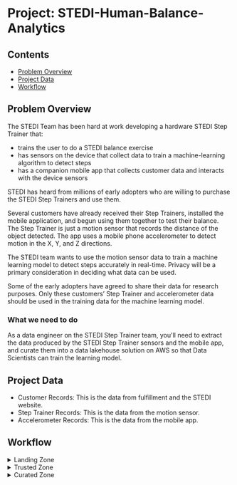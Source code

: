 # Project: STEDI-Human-Balance-Analytics

## Contents

+ [Problem Overview](#Problem-Overview)
+ [Project Data](#Project-Data)
+ [Workflow](#Workflow)


## Problem Overview

The STEDI Team has been hard at work developing a hardware STEDI Step Trainer that:
- trains the user to do a STEDI balance exercise
- has sensors on the device that collect data to train a machine-learning algorithm to detect steps
- has a companion mobile app that collects customer data and interacts with the device sensors

STEDI has heard from millions of early adopters who are willing to purchase the STEDI Step Trainers and use them.

Several customers have already received their Step Trainers, installed the mobile application, and begun using them together to test their balance. The Step Trainer is just a motion sensor that records the distance of the object detected. The app uses a mobile phone accelerometer to detect motion in the X, Y, and Z directions.

The STEDI team wants to use the motion sensor data to train a machine learning model to detect steps accurately in real-time. Privacy will be a primary consideration in deciding what data can be used.

Some of the early adopters have agreed to share their data for research purposes. Only these customers’ Step Trainer and accelerometer data should be used in the training data for the machine learning model.

### What we need to do

As a data engineer on the STEDI Step Trainer team, you'll need to extract the data produced by the STEDI Step Trainer sensors and the mobile app, and curate them into a data lakehouse solution on AWS so that Data Scientists can train the learning model.

## Project Data

* Customer Records: This is the data from fulfillment and the STEDI website.  
* Step Trainer Records: This is the data from the motion sensor.
* Accelerometer Records: This is the data from the mobile app.

## Workflow

<details>

<summary>
Landing Zone
</summary>

> To simulate the data coming from the various sources, we will need to create our own S3 directories for customer_landing, step_trainer_landing, and accelerometer_landing zones, and copy the data there as a starting point

We create two Glue tables for the two landing zones and using Athena to query.

- Customer Landing:

![Description](readme_images/customer_landing.png)

- The customer_landing data contains multiple rows with a blank shareWithResearchAsOfDate.
![Description](readme_images/customer_landing_2.png)

- Accelerometer Landing: 

![Description](readme_images/accelerometer_landing.png)

- Step Trainer Landing: 

![Description](readme_images/step_trainer_landing.png)

</details>

<details>
<summary>
Trusted Zone
</summary>

- Only cutomers who agreed to share their data for research purposes (Trusted Zone) - creating a Glue Table called **customer_trusted**.
- Only Accelerometer Readings from customers who agreed to share their data for research purposes (Trusted Zone) - creating a Glue Table called **accelerometer_trusted**.

[1. customer_landing_to_trusted.py](landing_to_trusted/customer_landing_to_trusted.py) - It has a node that drops rows that do not have data in the sharedWithResearchAsOfDate column.

![Description](readme_images/customer_trusted.PNG)

- The customer_trusted data does NOT contains rows with a blank shareWithResearchAsOfDate.
![Description](readme_images/customer_trusted_2.png)

[2. accelerometer_landing_to_trusted.py](landing_to_trusted/accelerometer_landing_to_trusted.py) - It has a node that inner joins the customer_trusted data with the accelerometer_landing data by emails.

![Description](readme_images/accelerometer_trusted.png)

[3. step_trainer_trusted.py](landing_to_trusted/step_trainer_trusted.py) - It has a node that inner joins the step_trainer_landing data with the customer_curated data by serial numbers

![Description](readme_images/step_trainer_trusted.png)

</details>

<details>
<summary>
Curated Zone
</summary>

[customer_trusted_to_curated.py](trusted_to_curated/customer_trusted_to_curated.py) - It has a node that inner joins the customer_trusted data with the accelerometer_trusted data by emails. Only customers who have accelerometer data and have agreed to share their data for research called customers_curated.

![Description](readme_images/customer_curated.png)

[machine_learning_curated.py](trusted_to_curated/machine_learning_curated.py): It has has a node that inner joins the step_trainer_trusted data with the accelerometer_trusted data by sensor reading time and timestamps.

![Description](readme_images/machine_learning_curated.PNG)

</details>
